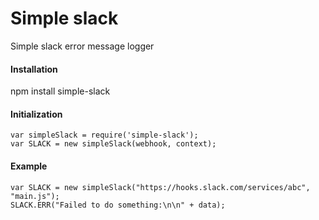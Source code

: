 # Simple slack
Simple slack error message logger


#### Installation

npm install simple-slack


#### Initialization

```
var simpleSlack = require('simple-slack');
var SLACK = new simpleSlack(webhook, context);
```


#### Example
```
var SLACK = new simpleSlack("https://hooks.slack.com/services/abc", "main.js");
SLACK.ERR("Failed to do something:\n\n" + data);
```
